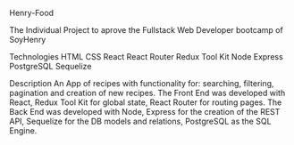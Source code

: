 Henry-Food

The Individual Project to aprove the Fullstack Web Developer bootcamp of SoyHenry


Technologies
HTML
CSS
React
React Router
Redux Tool Kit
Node
Express
PostgreSQL
Sequelize


Description
An App of recipes with functionality for: searching, filtering, pagination and creation of new recipes. The Front End was developed with React, Redux Tool Kit for global state, React Router for routing pages. The Back End was developed with Node, Express for the creation of the REST API, Sequelize for the DB models and relations, PostgreSQL as the SQL Engine.
